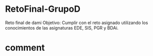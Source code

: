 # RetoFinal-GrupoD
Reto final de dami
Objetivo:
Cumplir con el reto asignado utilizando los conocimientos de las asignaturas EDE, SIS, PGR y BDAi.
# comment
